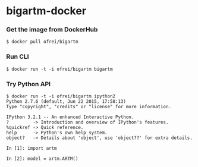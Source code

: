 bigartm-docker
==============

### Get the image from DockerHub
```
$ docker pull ofrei/bigartm
```

### Run CLI
```
$ docker run -t -i ofrei/bigartm bigartm
```

### Try Python API
```
$ docker run -t -i ofrei/bigartm ipython2
Python 2.7.6 (default, Jun 22 2015, 17:58:13) 
Type "copyright", "credits" or "license" for more information.

IPython 3.2.1 -- An enhanced Interactive Python.
?         -> Introduction and overview of IPython's features.
%quickref -> Quick reference.
help      -> Python's own help system.
object?   -> Details about 'object', use 'object??' for extra details.

In [1]: import artm

In [2]: model = artm.ARTM()
```
